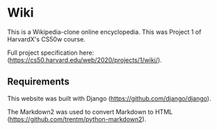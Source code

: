 # Wiki
This is a Wikipedia-clone online encyclopedia.
This was Project 1 of HarvardX's CS50w course.

Full project specification here: (https://cs50.harvard.edu/web/2020/projects/1/wiki/).


## Requirements

This website was built with Django (https://github.com/django/django).

The Markdown2 was used to convert Markdown to HTML (https://github.com/trentm/python-markdown2).
